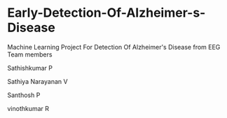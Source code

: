 # Early-Detection-Of-Alzheimer-s-Disease
Machine Learning Project For Detection Of Alzheimer's Disease from EEG
Team members

 Sathishkumar P
 
 Sathiya Narayanan V
 
 Santhosh P
 
 vinothkumar R
